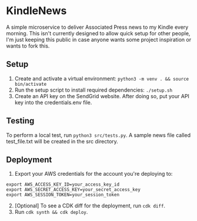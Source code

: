 # KindleNews
A simple microservice to deliver Associated Press news to my Kindle every morning. This isn't currently designed to allow quick setup for other people, I'm just keeping this public in case anyone wants some project inspiration or wants to fork this.


## Setup
1. Create and activate a virtual environment: `python3 -m venv . && source bin/activate`
2. Run the setup script to install required dependencies: `./setup.sh`
3. Create an API key on the SendGrid website. After doing so, put your API key into the credentials.env file.

## Testing
To perform a local test, run `python3 src/tests.py`. A sample news file called test_file.txt will be created in the src directory.

## Deployment
1. Export your AWS credentials for the account you're deploying to:
```
export AWS_ACCESS_KEY_ID=your_access_key_id
export AWS_SECRET_ACCESS_KEY=your_secret_access_key
export AWS_SESSION_TOKEN=your_session_token
```
2. [Optional] To see a CDK diff for the deployment, run `cdk diff`.
3. Run `cdk synth && cdk deploy`.
